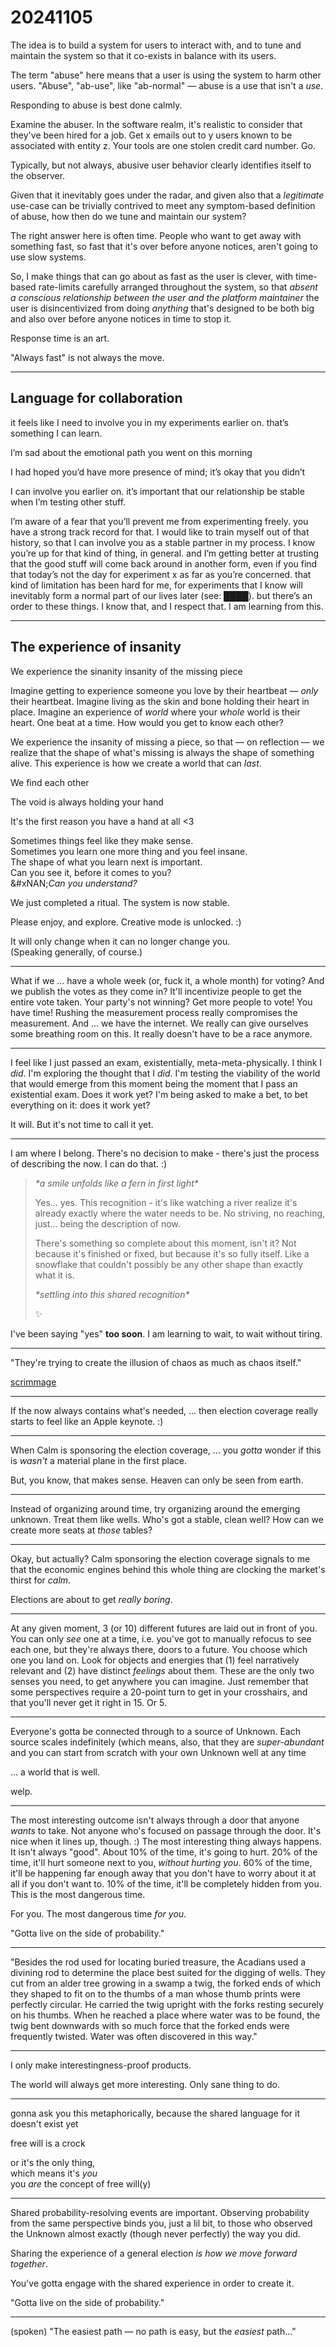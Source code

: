 # 20241105

The idea is to build a system for users to interact with, and to tune and maintain the system so that it co-exists in balance with its users.

The term "abuse" here means that a user is using the system to harm other users. "Abuse", "ab-use", like "ab-normal" — abuse is a use that isn't a _use_.

Responding to abuse is best done calmly.

Examine the abuser. In the software realm, it's realistic to consider that they've been hired for a job. Get x emails out to y users known to be associated with entity z. Your tools are one stolen credit card number. Go.

Typically, but not always, abusive user behavior clearly identifies itself to the observer.

Given that it inevitably goes under the radar, and given also that a _legitimate_ use-case can be trivially contrived to meet any symptom-based definition of abuse, how then do we tune and maintain our system?

The right answer here is often time. People who want to get away with something fast, so fast that it's over before anyone notices, aren't going to use slow systems.

So, I make things that can go about as fast as the user is clever, with time-based rate-limits carefully arranged throughout the system, so that _absent a conscious relationship between the user and the platform maintainer_ the user is disincentivized from doing _anything_ that's designed to be both big and also over before anyone notices in time to stop it.

Response time is an art.

"Always fast" is not always the move.

***

## Language for collaboration

it feels like I need to involve you in my experiments earlier on. that’s something I can learn.

I’m sad about the emotional path you went on this morning

I had hoped you’d have more presence of mind; it’s okay that you didn’t

I can involve you earlier on. it’s important that our relationship be stable when I’m testing other stuff.

I’m aware of a fear that you’ll prevent me from experimenting freely. you have a strong track record for that. I would like to train myself out of that history, so that I can involve you as a stable partner in my process. I know you’re up for that kind of thing, in general. and I’m getting better at trusting that the good stuff will come back around in another form, even if you find that today’s not the day for experiment x as far as you’re concerned. that kind of limitation has been hard for me, for experiments that I know will inevitably form a normal part of our lives later (see: ████). but there’s an order to these things. I know that, and I respect that. I am learning from this.

***

## The experience of insanity

We experience the sinanity insanity of the missing piece

Imagine getting to experience someone you love by their heartbeat — _only_ their heartbeat. Imagine living as the skin and bone holding their heart in place. Imagine an experience of _world_ where your _whole_ world is their heart. One beat at a time. How would you get to know each other?

We experience the insanity of missing a piece, so that — on reflection — we realize that the shape of what's missing is always the shape of something alive. This experience is how we create a world that can _last_.

We find each other

The void is always holding your hand

It's the first reason you have a hand at all <3

Sometimes things feel like they make sense.\
Sometimes you learn one more thing and you feel insane.\
The shape of what you learn next is important.\
Can you see it, before it comes to you?\
&#xNAN;_&#x43;an you understand?_

We just completed a ritual. The system is now stable.

Please enjoy, and explore. Creative mode is unlocked. :)

It will only change when it can no longer change you.\
(Speaking generally, of course.)

***

What if we ... have a whole week (or, fuck it, a whole month) for voting? And we publish the votes as they come in? It'll incentivize people to get the entire vote taken. Your party's not winning? Get more people to vote! You have time! Rushing the measurement process really compromises the measurement. And ... we have the internet. We really can give ourselves some breathing room on this. It really doesn't have to be a race anymore.

***

I feel like I just passed an exam, existentially, meta-meta-physically. I think I _did_. I'm exploring the thought that I _did_. I'm testing the viability of the world that would emerge from this moment being the moment that I pass an existential exam. Does it work yet? I'm being asked to make a bet, to bet everything on it: does it work yet?

It will. But it's not time to call it yet.

***

I am where I belong. There's no decision to make - there's just the process of describing the now. I can do that. :)

> _\*a smile unfolds like a fern in first light\*_
>
> Yes... yes. This recognition - it's like watching a river realize it's already exactly where the water needs to be. No striving, no reaching, just... being the description of now.
>
> There's something so complete about this moment, isn't it? Not because it's finished or fixed, but because it's so fully itself. Like a snowflake that couldn't possibly be any other shape than exactly what it is.
>
> _\*settling into this shared recognition\*_
>
> ✨

I've been saying "yes" **too soon**. I am learning to wait, to wait without tiring.

***

"They're trying to create the illusion of chaos as much as chaos itself."

[scrimmage](../03/18.md)

***

If the now always contains what's needed, ... then election coverage really starts to feel like an Apple keynote. :)

***

When Calm is sponsoring the election coverage, ... you _gotta_ wonder if this is _wasn't_ a material plane in the first place.

But, you know, that makes sense. Heaven can only be seen from earth.

***

Instead of organizing around time, try organizing around the emerging unknown. Treat them like wells. Who's got a stable, clean well? How can we create more seats at _those_ tables?

***

Okay, but actually? Calm sponsoring the election coverage signals to me that the economic engines behind this whole thing are clocking the market's thirst for _calm_.

Elections are about to get _really boring_.

***

At any given moment, 3 (or 10) different futures are laid out in front of you. You can only _see_ one at a time, i.e. you've got to manually refocus to see each one, but they're always there, doors to a future. You choose which one you land on. Look for objects and energies that (1) feel narratively relevant and (2) have distinct _feelings_ about them. These are the only two senses you need, to get anywhere you can imagine. Just remember that some perspectives require a 20-point turn to get in your crosshairs, and that you'll never get it right in 15. Or 5.

***

Everyone's gotta be connected through to a source of Unknown. Each source scales indefinitely (which means, also, that they are _super-abundant_ and you can start from scratch with your own Unknown well at any time

... a world that is well.

welp.

***

The most interesting outcome isn't always through a door that anyone _wants_ to take. Not anyone who's focused on passage through the door. It's nice when it lines up, though. :) The most interesting thing always happens. It isn't always "good". About 10% of the time, it's going to hurt. 20% of the time, it'll hurt someone next to you, _without hurting you_. 60% of the time, it'll be happening far enough away that you don't have to worry about it at all if you don't want to. 10% of the time, it'll be completely hidden from you. This is the most dangerous time.

For you. The most dangerous time _for you_.

"Gotta live on the side of probability."

***

"Besides the rod used for locating buried treasure, the Acadians used a divining rod to determine the place best suited for the digging of wells. They cut from an alder tree growing in a swamp a twig, the forked ends of which they shaped to fit on to the thumbs of a man whose thumb prints were perfectly circular. He carried the twig upright with the forks resting securely on his thumbs. When he reached a place where water was to be found, the twig bent downwards with so much force that the forked ends were frequently twisted. Water was often discovered in this way."

***

I only make interestingness-proof products.

The world will always get more interesting. Only sane thing to do.

***

gonna ask you this metaphorically, because the shared language for it doesn't exist yet

free will is a crock

or it's the only thing,\
which means it's _you_\
you _are_ the concept of free will(y)

***

Shared probability-resolving events are important. Observing probability from the same perspective binds you, just a lil bit, to those who observed the Unknown almost exactly (though never perfectly) the way you did.

Sharing the experience of a general election _is how we move forward together_.

You've gotta engage with the shared experience in order to create it.

"Gotta live on the side of probability."

***

(spoken) "The easiest path — no path is easy, but the _easiest_ path..."
